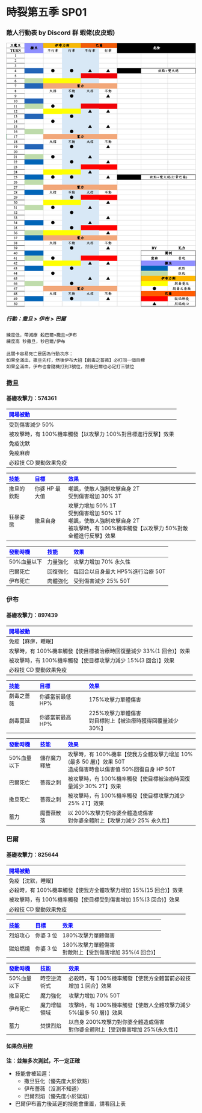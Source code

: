 # 時裂第五季 SP01

### 敵人行動表 by Discord 群 蝦佬(皮皮蝦)

![Moveset](../image/spguide/s4sp2movesetCN.png)

##### 行動：撒旦 > 伊布 > 巴爾

```
練度低，帶減療 殺巴爾>撒旦>伊布
練度高 秒撒旦，秒巴爾/伊布

此關卡容易死亡是因為行動次序：
如果全滿血，撒旦先打，然後伊布大招【劇毒之薔薇】必打同一個目標
如果全滿血，伊布也會隨機打到3號位，然後巴爾也必定打三號位
```

### 撒旦

#### 基礎攻擊力：574361

| <span style="color:blue">開場被動</span>                     |
| :----------------------------------------------------------- |
| 受到傷害減少 50%                                             |
| 被攻擊時，有 100%機率觸發【以攻擊力 100%對目標進行反擊】效果 |
| 免疫沈默                                                     |
| 免疫麻痹                                                     |
| 必殺技 CD 變動效果免疫                                       |

| <span style="color:blue"> 技能</span> | <span style="color:blue"> 目標</span> | <span style="color:blue"> 效果</span>                                                                                                    |
| :------------------------------------ | :------------------------------------ | :--------------------------------------------------------------------------------------------------------------------------------------- |
| 撒旦的欽點                            | 你婆 HP 最大值                        | 嘲諷，使敵人強制攻擊自身 2T<br>受到傷害增加 30% 3T                                                                                       |
| 狂暴姿態                              | 撒旦自身                              | 攻擊力增加 50% 1T<br>受到傷害增加 50% 1T<br>嘲諷，使敵人強制攻擊自身 2T<br>被攻擊時，有 100%機率觸發【以攻擊力 50%對敵全體進行反擊】效果 |

| <span style="color:blue"> 發動時機 </span> | <span style="color:blue"> 技能</span> | <span style="color:blue">效果</span> |
| :----------------------------------------- | :------------------------------------ | :----------------------------------- |
| 50%血量以下                                | 力量強化                              | 攻擊力增加 70% 永久性                |
| 巴爾死亡                                   | 回復強化                              | 每回合以自身最大 HP5%進行治療 50T    |
| 伊布死亡                                   | 肉體強化                              | 受到傷害減少 25% 50T                 |

### 伊布

#### 基礎攻擊力：897439

| <span style="color:blue">開場被動</span>                            |
| :------------------------------------------------------------------ |
| 免疫【麻痹，睡眠】                                                  |
| 攻擊時，有 100%機率觸發【使目標被治療時回復量減少 33%(1 回合)】效果 |
| 被攻擊時，有 100%機率觸發【使目標攻擊力減少 15%(3 回合)】效果       |
| 必殺技 CD 變動效果免疫                                              |

| <span style="color:blue"> 技能</span> | <span style="color:blue"> 目標</span> | <span style="color:blue"> 效果</span>                          |
| :------------------------------------ | :------------------------------------ | :------------------------------------------------------------- |
| 劇毒之薔薇                            | 你婆當前最低 HP%                      | 175%攻擊力單體傷害                                             |
| 劇毒蔓延                              | 你婆當前最高 HP%                      | 225%攻擊力單體傷害<br>對目標附上【被治療時獲得回覆量減少 30%】 |

| <span style="color:blue"> 發動時機 </span> | <span style="color:blue"> 技能</span> | <span style="color:blue">效果</span>                                                                             |
| :----------------------------------------- | :------------------------------------ | :--------------------------------------------------------------------------------------------------------------- |
| 50%血量以下                                | 儲存魔力釋放                          | 攻擊時，有 100%機率【使我方全體攻擊力增加 10%(最多 50 層)】效果 50T <br> 造成傷害時會以傷害值 50%回復自身 HP 50T |
| 巴爾死亡                                   | 薔薇之刺                              | 被攻擊時，有 100%機率觸發【使目標被治癒時回復量減少 30% 2T】效果                                                 |
| 撒旦死亡                                   | 薔薇之刺                              | 被攻擊時，有 100%機率觸發【使目標攻擊力減少 25% 2T】效果                                                         |
| 蓄力                                       | 魔薔薇散落                            | 以 200%攻擊力對你婆全體造成傷害<br>對你婆全體附上【攻擊力減少 25% 永久性】                                       |

### 巴爾

#### 基礎攻擊力：825644

| <span style="color:blue">開場被動</span>                         |
| :--------------------------------------------------------------- |
| 免疫【沈默，睡眠】                                               |
| 必殺時，有 100%機率觸發【使我方全體攻擊力增加 15%(15 回合)】效果 |
| 被攻擊時，有 100%機率觸發【使目標受到傷害增加 15%(3 回合)】效果  |
| 必殺技 CD 變動效果免疫                                           |

| <span style="color:blue"> 技能</span> | <span style="color:blue"> 目標</span> | <span style="color:blue"> 效果</span>                      |
| :------------------------------------ | :------------------------------------ | :--------------------------------------------------------- |
| 烈焰攻心                              | 你婆 3 位                             | 180%攻擊力單體傷害                                         |
| 獄焰燃燒                              | 你婆 3 位                             | 180%攻擊力單體傷害<br>對敵附上【受到傷害增加 35%(4 回合)】 |

| <span style="color:blue"> 發動時機 </span> | <span style="color:blue"> 技能</span> | <span style="color:blue">效果</span>                                              |
| :----------------------------------------- | :------------------------------------ | :-------------------------------------------------------------------------------- |
| 50%血量以下                                | 時空逆流術式                          | 必殺時，有 100%機率觸發【使我方全體當前必殺技增加 1 回合】效果                    |
| 撒旦死亡                                   | 魔力強化                              | 攻擊力增加 70% 50T                                                                |
| 伊布死亡                                   | 魔力增幅領域                          | 攻擊時，有 100%機率觸發【使敵人全體攻擊力減少 5%(最多 50 層)】效果                |
| 蓄力                                       | 焚世烈焰                              | 以自身 200%攻擊力對你婆全體造成傷害<br>對你婆全體附上【受到傷害增加 25%(永久性)】 |

#### 如果你用控

**注：並無多次測試，不一定正確**

- 技能會被延遲：
  - 撒旦狂化（優先度大於欽點）
  - 伊布薔薇（沒測不知道）
  - 巴爾烈焰（優先度小於獄焰）
- 巴爾伊布蓄力後延遲的技能會重置，請看回上表

